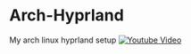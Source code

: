 # Arch-Hyprland
My arch linux hyprland setup 
[![Youtube Video](https://img.youtube.com/vi/Y_6kHCsSPRk&lc=UgwOJ1boNcTiokyl_Yp4AaABAg/0.jpg)](https://www.youtube.com/watch?v=Y_6kHCsSPRk&lc=UgwOJ1boNcTiokyl_Yp4AaABAg)
